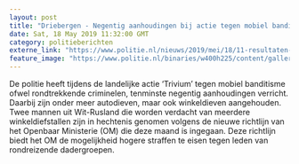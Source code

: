```yaml
---
layout: post
title: "Driebergen - Negentig aanhoudingen bij actie tegen mobiel banditisme"
date: Sat, 18 May 2019 11:32:00 GMT
category: politieberichten
externe_link: "https://www.politie.nl/nieuws/2019/mei/18/11-resultaten-landelijke-actie-tegen-mobiel-banditisme.html"
feature_image: "https://www.politie.nl/binaries/w400h225/content/gallery/politie/nieuws/2019/mei/11-le/trivium-enkhuizen.jpg"
---
```


De politie heeft tijdens de landelijke actie ‘Trivium’ tegen mobiel banditisme ofwel rondtrekkende criminelen, tenminste negentig aanhoudingen verricht. Daarbij zijn onder meer autodieven, maar ook winkeldieven aangehouden. Twee mannen uit Wit-Rusland die worden verdacht van meerdere winkeldiefstallen zijn in hechtenis genomen volgens de nieuwe richtlijn van het Openbaar Ministerie (OM) die deze maand is ingegaan. Deze richtlijn biedt het OM de mogelijkheid hogere straffen te eisen tegen leden van rondreizende dadergroepen.
